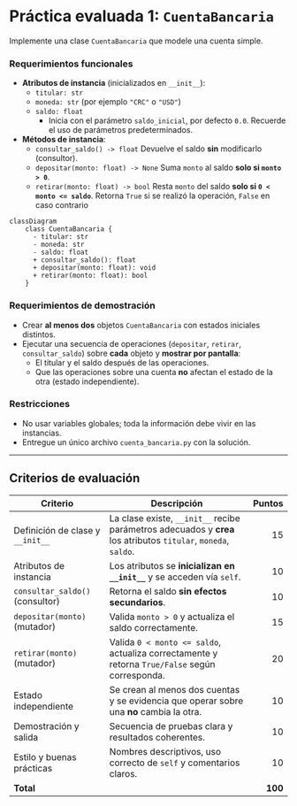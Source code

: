 # Práctica evaluada 1: `CuentaBancaria`

Implemente una clase `CuentaBancaria` que modele una cuenta simple.

### **Requerimientos funcionales**

- **Atributos de instancia** (inicializados en `__init__`):
  - `titular: str`
  - `moneda: str` (por ejemplo `"CRC"` o `"USD"`)
  - `saldo: float`
    - Inicia con el parámetro `saldo_inicial`, por defecto `0.0`. Recuerde el uso de parámetros predeterminados.
- **Métodos de instancia**:
  - `consultar_saldo() -> float`
    Devuelve el saldo **sin** modificarlo (consultor).
  - `depositar(monto: float) -> None`
    Suma `monto` al saldo **solo si `monto > 0`**.
  - `retirar(monto: float) -> bool`
    Resta `monto` del saldo **solo si `0 < monto <= saldo`**.
    Retorna `True` si se realizó la operación, `False` en caso contrario

```mermaid
classDiagram
    class CuentaBancaria {
      - titular: str
      - moneda: str
      - saldo: float
      + consultar_saldo(): float
      + depositar(monto: float): void
      + retirar(monto: float): bool
    }
```

### **Requerimientos de demostración**

- Crear **al menos dos** objetos `CuentaBancaria` con estados iniciales distintos.
- Ejecutar una secuencia de operaciones (`depositar`, `retirar`, `consultar_saldo`) sobre **cada** objeto y **mostrar por pantalla**:
  - El titular y el saldo después de las operaciones.
  - Que las operaciones sobre una cuenta **no** afectan el estado de la otra (estado independiente).

### **Restricciones**

- No usar variables globales; toda la información debe vivir en las instancias.
- Entregue un único archivo `cuenta_bancaria.py` con la solución.

---

## Criterios de evaluación

| Criterio                         | Descripción                                                                                                    |  Puntos |
| -------------------------------- | -------------------------------------------------------------------------------------------------------------- | ------: |
| Definición de clase y `__init__` | La clase existe, `__init__` recibe parámetros adecuados y **crea** los atributos `titular`, `moneda`, `saldo`. |      15 |
| Atributos de instancia           | Los atributos se **inicializan en `__init__`** y se acceden vía `self`.                                        |      10 |
| `consultar_saldo()` (consultor)  | Retorna el saldo **sin efectos secundarios**.                                                                  |      10 |
| `depositar(monto)` (mutador)     | Valida `monto > 0` y actualiza el saldo correctamente.                                                         |      15 |
| `retirar(monto)` (mutador)       | Valida `0 < monto <= saldo`, actualiza correctamente y retorna `True/False` según corresponda.                 |      20 |
| Estado independiente             | Se crean al menos dos cuentas y se evidencia que operar sobre una **no** cambia la otra.                       |      10 |
| Demostración y salida            | Secuencia de pruebas clara y resultados coherentes.                                                            |      10 |
| Estilo y buenas prácticas        | Nombres descriptivos, uso correcto de `self` y comentarios claros.                                             |      10 |
| **Total**                        |                                                                                                                | **100** |
